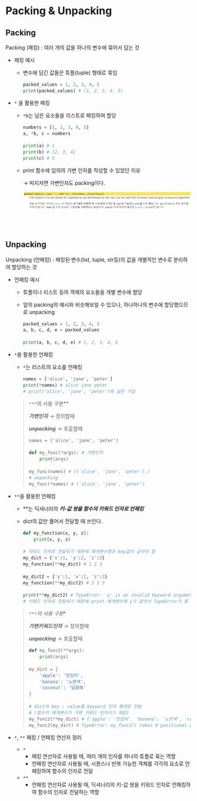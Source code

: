 # Packing & Unpacking
    
## Packing
    
Packing (패킹) : 여러 개의 값을 하나의 변수에 묶어서 담는 것
    
- 패킹 예시
    - 변수에 담긴 값들은 튜플(tuple) 형태로 묶임
            
        ```python
        packed_values = 1, 2, 3, 4, 5
        print(packed_values) # (1, 2, 3, 4, 5)
        ```
            
- `*` 을 활용한 패킹
    - `*b`는 남은 요소들을 리스트로 패킹하여 할당
            
        ```python
        numbers = [1, 2, 3, 4, 5]
        a, *b, c = numbers
            
        print(a) # 1
        print(b) # [2, 3, 4]
        print(c) # 5
        ```
            
    - print 함수에 임의의 가변 인자를 작성할 수 있었던 이유
            
        → 따지자면 가변인자도 packing이다.
            
        <img src="../img/06_Packing_Unpacking_1.png">
            
<br><br>  
    
## Unpacking
    
Unpacking (언패킹) : 패킹된 변수(list, tuple, str등)의 값을 개별적인 변수로 분리하여 할당하는 것
    
- 언패킹 예시
    - 튜플이나 리스트 등의 객체의 요소들을 개별 변수에 할당
    - 앞의 packing의 예시와 비슷해보일 수 있으나, 하나하나의 변수에 할당했으므로 unpacking
            
        ```python
        packed_values = 1, 2, 3, 4, 5
        a, b, c, d, e = packed_values
            
        print(a, b, c, d, e) # 1, 2, 3, 4, 5
        ```
            
- `*`을 활용한 언패킹
    - `*`는 리스트의 요소를 언패킹
            
        ```python
        names = ['alice', 'jane', 'peter']
        print(*names) # alice jane peter
        # print('alice', 'jane', 'peter')와 같은 거임
        ```
            
        
    > `***`의 사용 구분**
    > 
    > 
    > ***가변인자*** → 정의할때
    > 
    > ***unpacking*** → 호출할때
    > 
    > ```python
    > names = ['alice', 'jane', 'peter']
    > 
    > def my_func(*args): # 가변인자
    >     print(args)
    > 
    > my_func(names) # (['alice', 'jane', 'peter'],)
    > # unpacking
    > my_func(*names) # ('alice', 'jane', 'peter')
    > ```
    > 
- `**`을 활용한 언패킹
    - **는 딕셔너리의 ***키-값 쌍을 함수의 키워드 인자로 언패킹***
    - dict의 값만 풀어서 전달할 때 쓰인다.
            
        ```python
        def my_function(x, y, z):
            print(x, y, z)
            
        # 키워드 인자로 전달되기 때문에 매개변수명과 key값이 같아야 함
        my_dict = {'x':1, 'y':2, 'z':3}
        my_function(**my_dict) # 1 2 3
            
        my_dict2 = {'y':1, 'x':2, 'z':3}
        my_function(**my_dict2) # 2 1 3
            
        print(**my_dict2) # TypeError: 'y' is an invalid keyword argument for print()
        # 키워드 인자로 전달되기 때문에 print 매개변수에 y가 없어서 TypeError가 뜸
        ```
            
        
    > `***`*의 사용 구분**
    > 
    > 
    > ***가변키워드인자*** → 정의할때
    > 
    > ***unpacking*** → 호출할때
    > 
    > ```python
    > def my_func2(**args):
    >     print(args)
    > 
    > my_dict = {
    >     'apple': '맛있어',
    >     'banana': '노란색',
    >     'coconut': '달콤해'
    > }
    > 
    > # dict의 key : value를 keyword 인자 형태로 전달
    > # (함수의 매개변수가 가변 키워드 인자이기 때문)
    > my_func2(**my_dict) # {'apple': '맛있어', 'banana': '노란색', 'coconut': '달콤해'}
    > my_func2(my_dict) # TypeError: my_func2() takes 0 positional arguments but 1 was given
    > ```
    > 
- `*`, `**` 패킹 / 언패킹 연산자 정리
    - `*`
        - 패킹 연산자로 사용될 때, 여러 개의 인자를 하나의 튜플로 묶는 역할
        - 언패킹 연산자로 사용될 때, 시퀀스나 반복 가능한 객체를 각각의 요소로 언패킹하여 함수의 인자로 전달
    - `**`
        - 언패킹 연산자로 사용될 때, 딕셔너리의 키-값 쌍을 키워드 인자로 언패킹하여 함수의 인자로 전달하는 역할